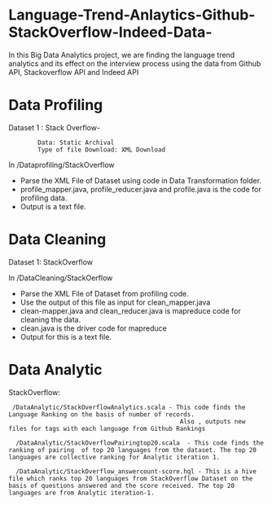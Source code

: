 # Language-Trend-Anlaytics-Github-StackOverflow-Indeed-Data-
In this Big Data Analytics project, we are finding the language trend analytics and its effect on the interview process using the data from Github API, Stackoverflow API and Indeed API

# Data Profiling
Dataset 1 :  Stack Overflow-
            
            Data: Static Archival
            Type of file Download: XML Download

In /Dataprofiling/StackOverflow  
* Parse the XML File of Dataset using code in Data Transformation folder.
* profile_mapper.java, profile_reducer.java and profile.java is the code for profiling data.
* Output is a text file.

# Data Cleaning
Dataset 1: StackOverflow

In /DataCleaning/StackOerflow
*  Parse the XML File of Dataset from profiling code.
*  Use the output of this file as input for clean_mapper.java
*  clean-mapper.java and clean_reducer.java is mapreduce code for cleaning the data.
*  clean.java is the driver code for mapreduce
*  Output for this is a text file.

# Data Analytic
StackOverflow: 
     
     /DataAnalytic/StackOverflowAnalytics.scala - This code finds the Language Ranking on the basis of number of records.
                                                   Also , outputs new files for tags with each language from Github Rankings
                                                   
      /DataAnalytic/StackOverflowPairingtop20.scala  - This code finds the ranking of pairing  of top 20 languages from the dataset. The top 20 languages are collective ranking for Analytic iteration 1.
      
      /DataAnalytic/StackOverflow_answercount-score.hql - This is a hive file which ranks top 20 languages from StackOverflow Dataset on the basis of questions answered and the score received. The top 20 languages are from Analytic iteration-1.
